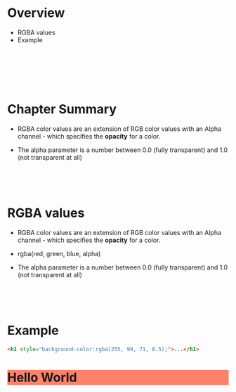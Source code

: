 # Overview

- RGBA values
- Example

&nbsp;

&nbsp;

&nbsp;

# Chapter Summary

- RGBA color values are an extension of RGB color values with an Alpha channel - which specifies the **opacity** for a color.

- The alpha parameter is a number between 0.0 (fully transparent) and 1.0 (not transparent at all)

&nbsp;

&nbsp;

# RGBA values

- RGBA color values are an extension of RGB color values with an Alpha channel - which specifies the **opacity** for a color.

- rgba(red, green, blue, alpha)

- The alpha parameter is a number between 0.0 (fully transparent) and 1.0 (not transparent at all)

&nbsp;

&nbsp;

# Example

```html
<h1 style="background-color:rgba(255, 99, 71, 0.5);">...</h1>
```

<h1 style="background-color:rgba(255, 99, 71, 0.8);">Hello World</h1>

&nbsp;
